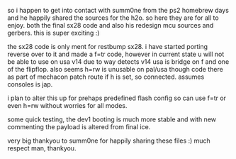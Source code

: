 so i happen to get into contact with summ0ne from the ps2 homebrew days and he happily shared the sources for the h2o.
so here they are for all to enjoy. both the final sx28 code and also his redesign mcu sources and gerbers. 
this is super exciting :)

the sx28 code is only ment for restbump sx28. i have started porting reverse over to it and made a f=tr code, however in current state u will not be able to use on usa v14 due to way detects v14 usa is bridge on f and one of the flipflop. also seems h=rw is unusable on pal/usa though code there as part of mechacon patch route if h is set, so connected. assumes consoles is jap.

i plan to alter this up for prehaps predefined flash config so can use f=tr or even h=rw without worries for all modes.

some quick testing, the dev1 booting is much more stable and with new commenting the payload is altered from final ice.


very big thankyou to summ0ne for happily sharing these files :) much respect man, thankyou.
